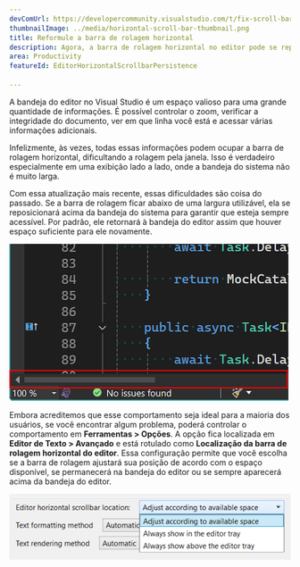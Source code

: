 ```yaml
---
devComUrl: https://developercommunity.visualstudio.com/t/fix-scroll-bars/1087969
thumbnailImage: ../media/horizontal-scroll-bar-thumbnail.png
title: Reformule a barra de rolagem horizontal
description: Agora, a barra de rolagem horizontal no editor pode se reposicionar para estar sempre acessível, mesmo quando o espaço é limitado.
area: Productivity
featureId: EditorHorizontalScrollbarPersistence

---
```



A bandeja do editor no Visual Studio é um espaço valioso para uma grande quantidade de informações. É possível controlar o zoom, verificar a integridade do documento, ver em que linha você está e acessar várias informações adicionais.

Infelizmente, às vezes, todas essas informações podem ocupar a barra de rolagem horizontal, dificultando a rolagem pela janela. Isso é verdadeiro especialmente em uma exibição lado a lado, onde a bandeja do sistema não é muito larga.

Com essa atualização mais recente, essas dificuldades são coisa do passado. Se a barra de rolagem ficar abaixo de uma largura utilizável, ela se reposicionará acima da bandeja do sistema para garantir que esteja sempre acessível. Por padrão, ele retornará à bandeja do editor assim que houver espaço suficiente para ele novamente.

![A barra de rolagem horizontal, exibida acima da bandeja do editor](../media/horizontal-scroll-bar-thumbnail.png)

Embora acreditemos que esse comportamento seja ideal para a maioria dos usuários, se você encontrar algum problema, poderá controlar o comportamento em **Ferramentas > Opções**. A opção fica localizada em **Editor de Texto > Avançado** e está rotulado como **Localização da barra de rolagem horizontal do editor**. Essa configuração permite que você escolha se a barra de rolagem ajustará sua posição de acordo com o espaço disponível, se permanecerá na bandeja do editor ou se sempre aparecerá acima da bandeja do editor.

![Configuração da barra de rolagem horizontal](../media/horizontal-scroll-bar-setting.png)
